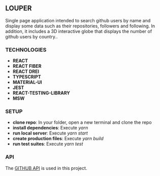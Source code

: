 ## LOUPER

Single page application intended to search github users by name and display some data such as their repositories, followers and following. In addition, it includes a 3D interactive globe that displays the number of github users by country..

### TECHNOLOGIES

- **REACT**
- **REACT FIBER**
- **REACT DREI**
- **TYPESCRIPT**
- **MATERIAL-UI**
- **JEST**
- **REACT-TESTING-LIBRARY**
- **MSW**

### SETUP

- **clone repo**: In your folder, open a new terminal and clone the repo
- **install dependencies**: Execute _yarn_
- **run local server**: Execute _yarn start_
- **create production files**: Execute _yarn build_
- **run test suites**: Execute _yarn test_

### API

The [GITHUB API](https://docs.github.com/en/rest) is used in this project.
